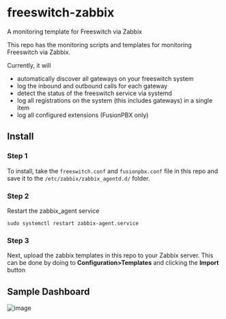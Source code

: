 # freeswitch-zabbix
A monitoring template for Freeswitch via Zabbix

This repo has the monitoring scripts and templates for monitoring Freeswitch via Zabbix.

Currently, it will
  - automatically discover all gateways on your freeswitch system
  - log the inbound and outbound calls for each gateway
  - detect the status of the freeswitch service via systemd
  - log all registrations on the system (this includes gateways) in a single item
  - log all configured extensions (FusionPBX only)

## Install
### Step 1
To install, take the `freeswitch.conf` and `fusionpbx.conf` file in this repo and save it to the `/etc/zabbix/zabbix_agentd.d/` folder.

### Step 2
Restart the zabbix_agent service
```
sudo systemctl restart zabbix-agent.service
```

### Step 3
Next, upload the zabbix templates in this repo to your Zabbix server. This can be done by doing to **Configuration>Templates** and clicking the **Import** button

## Sample Dashboard
![image](https://github.com/tony1661/freeswitch-zabbix/assets/5287266/78e96d3c-4657-4b6a-9d06-2aec12b9a3fa)
